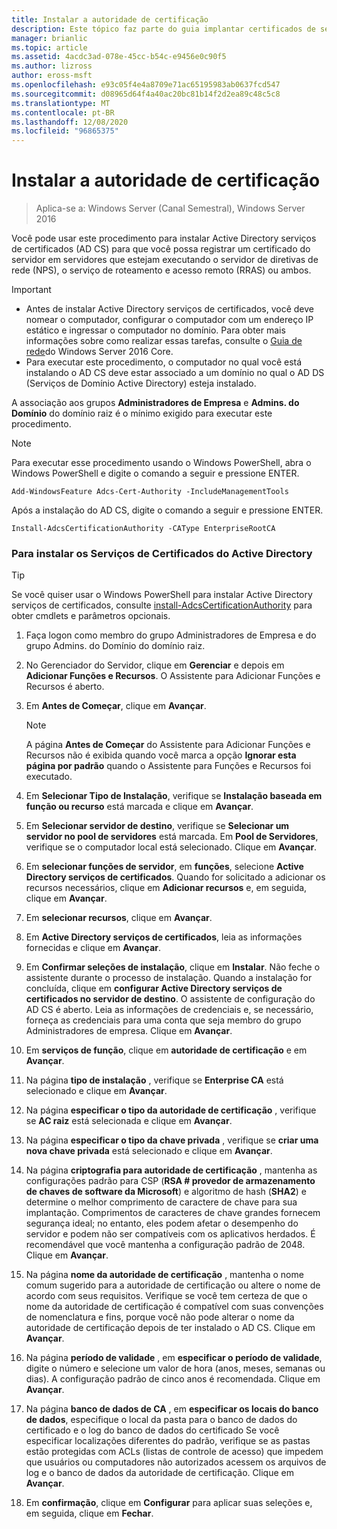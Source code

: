 ```yaml
---
title: Instalar a autoridade de certificação
description: Este tópico faz parte do guia implantar certificados de servidor para implantações com e sem fio 802.1 X
manager: brianlic
ms.topic: article
ms.assetid: 4acdc3ad-078e-45cc-b54c-e9456e0c90f5
ms.author: lizross
author: eross-msft
ms.openlocfilehash: e93c05f4e4a8709e71ac65195983ab0637fcd547
ms.sourcegitcommit: d08965d64f4a40ac20bc81b14f2d2ea89c48c5c8
ms.translationtype: MT
ms.contentlocale: pt-BR
ms.lasthandoff: 12/08/2020
ms.locfileid: "96865375"
---
```

# <a name="install-the-certification-authority"></a>Instalar a autoridade de certificação

>Aplica-se a: Windows Server (Canal Semestral), Windows Server 2016

Você pode usar este procedimento para instalar Active Directory serviços de certificados (AD CS) para que você possa registrar um certificado do servidor em servidores que estejam executando o servidor de diretivas de rede (NPS), o serviço de roteamento e acesso remoto (RRAS) ou ambos.

> [!IMPORTANT]
> -   Antes de instalar Active Directory serviços de certificados, você deve nomear o computador, configurar o computador com um endereço IP estático e ingressar o computador no domínio. Para obter mais informações sobre como realizar essas tarefas, consulte o [Guia de rede](../../core-network-guide.md)do Windows Server 2016 Core.
> -   Para executar este procedimento, o computador no qual você está instalando o AD CS deve estar associado a um domínio no qual o AD DS (Serviços de Domínio Active Directory) esteja instalado.

A associação aos grupos **Administradores de Empresa** e **Admins. do Domínio** do domínio raiz é o mínimo exigido para executar este procedimento.

> [!NOTE]
> Para executar esse procedimento usando o Windows PowerShell, abra o Windows PowerShell e digite o comando a seguir e pressione ENTER.
>
> `Add-WindowsFeature Adcs-Cert-Authority -IncludeManagementTools`
>
> Após a instalação do AD CS, digite o comando a seguir e pressione ENTER.
>
> `Install-AdcsCertificationAuthority -CAType EnterpriseRootCA`

### <a name="to-install-active-directory-certificate-services"></a>Para instalar os Serviços de Certificados do Active Directory

> [!TIP]
> Se você quiser usar o Windows PowerShell para instalar Active Directory serviços de certificados, consulte [install-AdcsCertificationAuthority](/powershell/module/adcsdeployment/install-adcscertificationauthority) para obter cmdlets e parâmetros opcionais.

1.  Faça logon como membro do grupo Administradores de Empresa e do grupo Admins. do Domínio do domínio raiz.

2.  No Gerenciador do Servidor, clique em **Gerenciar** e depois em **Adicionar Funções e Recursos**. O Assistente para Adicionar Funções e Recursos é aberto.

3.  Em **Antes de Começar**, clique em **Avançar**.

    > [!NOTE]
    > A página **Antes de Começar** do Assistente para Adicionar Funções e Recursos não é exibida quando você marca a opção **Ignorar esta página por padrão** quando o Assistente para Funções e Recursos foi executado.

4.  Em **Selecionar Tipo de Instalação**, verifique se **Instalação baseada em função ou recurso** está marcada e clique em **Avançar**.

5.  Em **Selecionar servidor de destino**, verifique se **Selecionar um servidor no pool de servidores** está marcada. Em **Pool de Servidores**, verifique se o computador local está selecionado. Clique em **Avançar**.

6.  Em **selecionar funções de servidor**, em **funções**, selecione **Active Directory serviços de certificados**. Quando for solicitado a adicionar os recursos necessários, clique em **Adicionar recursos** e, em seguida, clique em **Avançar**.

7.  Em **selecionar recursos**, clique em **Avançar**.

8.  Em **Active Directory serviços de certificados**, leia as informações fornecidas e clique em **Avançar**.

9. Em **Confirmar seleções de instalação**, clique em **Instalar**. Não feche o assistente durante o processo de instalação. Quando a instalação for concluída, clique em **configurar Active Directory serviços de certificados no servidor de destino**. O assistente de configuração do AD CS é aberto. Leia as informações de credenciais e, se necessário, forneça as credenciais para uma conta que seja membro do grupo Administradores de empresa. Clique em **Avançar**.

10. Em **serviços de função**, clique em **autoridade de certificação** e em **Avançar**.

11. Na página **tipo de instalação** , verifique se **Enterprise CA** está selecionado e clique em **Avançar**.

12. Na página **especificar o tipo da autoridade de certificação** , verifique se **AC raiz** está selecionada e clique em **Avançar**.

13. Na página **especificar o tipo da chave privada** , verifique se **criar uma nova chave privada** está selecionado e clique em **Avançar**.

14. Na página **criptografia para autoridade de certificação** , mantenha as configurações padrão para CSP (**RSA # provedor de armazenamento de chaves de software da Microsoft**) e algoritmo de hash (**SHA2**) e determine o melhor comprimento de caractere de chave para sua implantação. Comprimentos de caracteres de chave grandes fornecem segurança ideal; no entanto, eles podem afetar o desempenho do servidor e podem não ser compatíveis com os aplicativos herdados. É recomendável que você mantenha a configuração padrão de 2048. Clique em **Avançar**.

15. Na página **nome da autoridade de certificação** , mantenha o nome comum sugerido para a autoridade de certificação ou altere o nome de acordo com seus requisitos. Verifique se você tem certeza de que o nome da autoridade de certificação é compatível com suas convenções de nomenclatura e fins, porque você não pode alterar o nome da autoridade de certificação depois de ter instalado o AD CS. Clique em **Avançar**.

16. Na página **período de validade** , em **especificar o período de validade**, digite o número e selecione um valor de hora (anos, meses, semanas ou dias). A configuração padrão de cinco anos é recomendada. Clique em **Avançar**.

17. Na página **banco de dados de CA** , em **especificar os locais do banco de dados**, especifique o local da pasta para o banco de dados do certificado e o log do banco de dados do certificado Se você especificar localizações diferentes do padrão, verifique se as pastas estão protegidas com ACLs (listas de controle de acesso) que impedem que usuários ou computadores não autorizados acessem os arquivos de log e o banco de dados da autoridade de certificação. Clique em **Avançar**.

18. Em **confirmação**, clique em **Configurar** para aplicar suas seleções e, em seguida, clique em **Fechar**.
